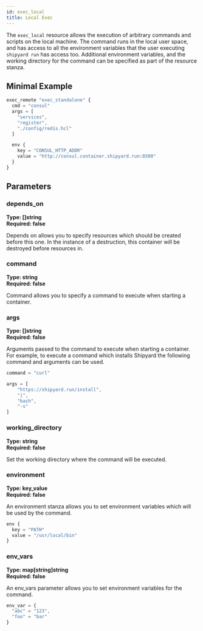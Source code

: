 ```yaml
---
id: exec_local
title: Local Exec
---
```


The `exec_local` resource allows the execution of arbitrary commands and scripts on the local machine. The command runs in
the local user space, and has access to all the environment variables that the user executing `shipyard run` has access
too. Additional environment variables, and the working directory for the command can be specified as part of the resource
stanza.

## Minimal Example

```javascript
exec_remote "exec_standalone" {
  cmd = "consul"
  args = [
    "services",
    "register",
    "./config/redis.hcl"
  ]

  env {
    key = "CONSUL_HTTP_ADDR"
    value = "http://consul.container.shipyard.run:8500"
  }
}
```

## Parameters


### depends_on
**Type: []string**  
**Required: false**

Depends on allows you to specify resources which should be created before this one. In the instance of a destruction, this container will be destroyed before
resources in.

### command
**Type: string**  
**Required: false**

Command allows you to specify a command to execute when starting a container.

### args
**Type: []string**  
**Required: false**

Arguments passed to the  command to execute when starting a container. For example, to execute a command which installs Shipyard the following command and arguments can be used.

```javascript
command = "curl"

args = [
    "https://shipyard.run/install",
    "|",
    "bash",
    "-s"
]
```

### working_directory
**Type: string**  
**Required: false**

Set the working directory where the command will be executed.

### environment
**Type: key_value**  
**Required: false**

An environment stanza allows you to set environment variables which will be used by the command.

```javascript
env {
  key = "PATH"
  value = "/usr/local/bin"
}
```

### env_vars
**Type: map[string]string**  
**Required: false**

An env_vars parameter allows you to set environment variables for the command. 

```javascript
env_var = {
  "abc" = "123",
  "foo" = "bar"
}